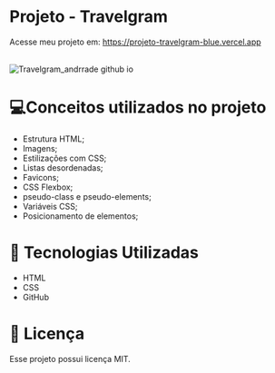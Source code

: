 
# Projeto - Travelgram
Acesse meu projeto em: <a href="https://projeto-travelgram-blue.vercel.app/" target="_blank">https://projeto-travelgram-blue.vercel.app</a>
<br><br>

![Travelgram_andrrade github io](https://github.com/user-attachments/assets/18dc69cf-8105-4327-84b5-c6f46777ef0a)

# 💻Conceitos utilizados no projeto 
- Estrutura HTML;
- Imagens;
- Estilizações com CSS;
- Listas desordenadas;
- Favicons;
- CSS Flexbox;
- pseudo-class e pseudo-elements;
- Variáveis CSS;
- Posicionamento de elementos;

# 🚀 Tecnologias Utilizadas

- HTML
- CSS
- GitHub

# 📝 Licença

Esse projeto possui licença MIT.

